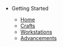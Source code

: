 * Getting Started

    * [Home](home.md)
    * [Crafts](crafts.md)
    * [Workstations](workstations.md)
    * [Advancements](advancements.md)